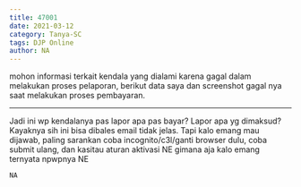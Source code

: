 ```yaml
---
title: 47001
date: 2021-03-12
category: Tanya-SC
tags: DJP Online
author: NA
---
```


mohon informasi terkait kendala yang dialami karena gagal dalam melakukan proses pelaporan, berikut data saya dan screenshot gagal nya saat melakukan proses pembayaran.

---

Jadi ini wp kendalanya pas lapor apa pas bayar? Lapor apa yg dimaksud? Kayaknya sih ini bisa dibales email tidak jelas. Tapi kalo emang mau dijawab, paling sarankan coba incognito/c3l/ganti browser dulu, coba submit ulang, dan kasitau aturan aktivasi NE gimana aja kalo emang ternyata npwpnya NE

`NA`
